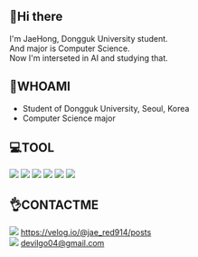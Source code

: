 ## 👋Hi there 

I'm JaeHong, Dongguk University student. \
And major is Computer Science. \
Now I'm interseted in AI and studying that.

## 📍WHOAMI
- Student of Dongguk University, Seoul, Korea 
- Computer Science major

## 💻TOOL 
<div>
  <img src="https://img.shields.io/badge/Python-3776AB?style=for-the-badge&logo=Python&logoColor=white">
  <img src="https://img.shields.io/badge/TensorFlow-FF6F00?style=for-the-badge&logo=TensorFlow&logoColor=white">
  <img src="https://img.shields.io/badge/C-A8B9CC?style=for-the-badge&logo=C&logoColor=white">
  <img src="https://img.shields.io/badge/c++-00599C?style=for-the-badge&logo=cplusplus&logoColor=white">
  <img src="https://img.shields.io/badge/git-F05032?style=for-the-badge&logo=git&logoColor=white">
  <img src="https://img.shields.io/badge/Numpy-013243?style=for-the-badge&logo=NumPy&logoColor=white">
</div>

## 👌CONTACTME
<img src="https://img.shields.io/badge/Velog-20C997?style=for-the-badge&logo=Velog&logoColor=white"> https://velog.io/@jae_red914/posts \
<img src="https://img.shields.io/badge/Gmail-EA4335?style=for-the-badge&logo=Gmail&logoColor=white"> devilgo04@gmail.com

